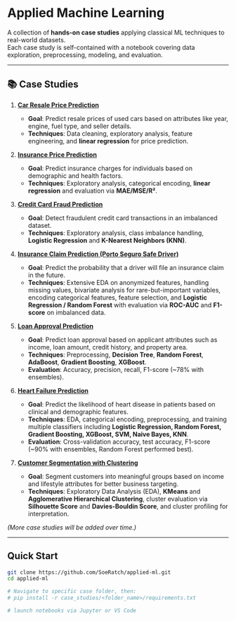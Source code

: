 # Applied Machine Learning

A collection of **hands-on case studies** applying classical ML techniques to real-world datasets.  
Each case study is self-contained with a notebook covering data exploration, preprocessing, modeling, and evaluation.

---

## 📚 Case Studies

1. **[Car Resale Price Prediction](01_car_resale_price/)**  
   - **Goal**: Predict resale prices of used cars based on attributes like year, engine, fuel type, and seller details.  
   - **Techniques**: Data cleaning, exploratory analysis, feature engineering, and **linear regression** for price prediction.

2. **[Insurance Price Prediction](02_insurance_price_prediction/)**
   - **Goal**: Predict insurance charges for individuals based on demographic and health factors.
   - **Techniques**: Exploratory analysis, categorical encoding, **linear regression** and evaluation via **MAE/MSE/R²**.

3. **[Credit Card Fraud Prediction](03_credit_card_fraud/)**
   - **Goal**: Detect fraudulent credit card transactions in an imbalanced dataset.  
   - **Techniques**: Exploratory analysis, class imbalance handling, **Logistic Regression** and **K-Nearest Neighbors (KNN)**.
   
4. **[Insurance Claim Prediction (Porto Seguro Safe Driver)](04_insurance_claim_prediction/)**  
   - **Goal**: Predict the probability that a driver will file an insurance claim in the future.  
   - **Techniques**: Extensive EDA on anonymized features, handling missing values, bivariate analysis for rare-but-important variables, encoding categorical features, feature selection, and **Logistic Regression / Random Forest** with evaluation via **ROC-AUC** and **F1-score** on imbalanced data.

5. **[Loan Approval Prediction](05_loan_approval_prediction/)**  
   - **Goal**: Predict loan approval based on applicant attributes such as income, loan amount, credit history, and property area.  
   - **Techniques**: Preprocessing, **Decision Tree**, **Random Forest**, **AdaBoost**, **Gradient Boosting**, **XGBoost**.  
   - **Evaluation**: Accuracy, precision, recall, F1-score (~78% with ensembles).
   
6. **[Heart Failure Prediction](06_heart_failure_prediction/)**  
   - **Goal**: Predict the likelihood of heart disease in patients based on clinical and demographic features.  
   - **Techniques**: EDA, categorical encoding, preprocessing, and training multiple classifiers including **Logistic Regression, Random Forest, Gradient Boosting, XGBoost, SVM, Naive Bayes, KNN**.  
   - **Evaluation**: Cross-validation accuracy, test accuracy, F1-score (~90% with ensembles, Random Forest performed best).
   
7. **[Customer Segmentation with Clustering](07_customer_segmentation_clustering/)**  
   - **Goal**: Segment customers into meaningful groups based on income and lifestyle attributes for better business targeting.  
   - **Techniques**: Exploratory Data Analysis (EDA), **KMeans** and **Agglomerative Hierarchical Clustering**, cluster evaluation via **Silhouette Score** and **Davies-Bouldin Score**, and cluster profiling for interpretation.  




*(More case studies will be added over time.)*

---

## Quick Start

```bash
git clone https://github.com/SoeRatch/applied-ml.git
cd applied-ml

# Navigate to specific case folder, then:
# pip install -r case_studies/<folder_name>/requirements.txt

# launch notebooks via Jupyter or VS Code
```


